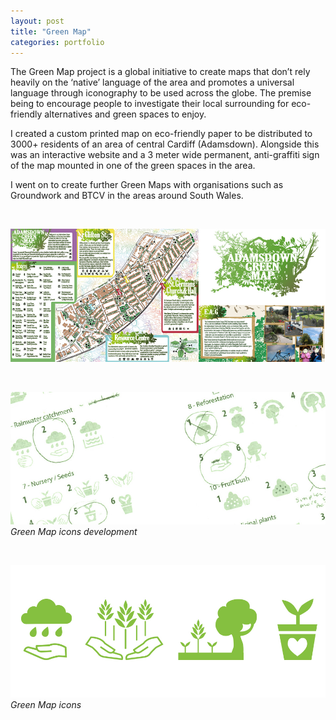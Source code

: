 ```yaml
---
layout: post
title: "Green Map"
categories: portfolio
---
```


The Green Map project is a global initiative to create maps that don’t rely heavily on the ‘native’ language of the area and promotes a universal language through iconography to be used across the globe. The premise being to encourage people to investigate their local surrounding for eco-friendly alternatives and green spaces to enjoy.

I created a custom printed map on eco-friendly paper to be distributed to 3000+ residents of an area of central Cardiff (Adamsdown). Alongside this was an interactive website and a 3 meter wide permanent, anti-graffiti sign of the map mounted in one of the green spaces in the area.

I went on to create further Green Maps with organisations such as Groundwork and BTCV in the areas around South Wales.

<br />

![Adamsdown Green Map](https://github.com/Erioldoesdesign/erioldoesdesign.github.io/blob/master/images/green-map-2.jpeg?raw=true "Adamsdown Green Map")

<br />

![Green Map icons development](https://github.com/Erioldoesdesign/erioldoesdesign.github.io/blob/master/images/Green-map-icons-1.jpeg?raw=true "Green Map icons development")
*Green Map icons development*

<br />

![Green Map icons](https://github.com/Erioldoesdesign/erioldoesdesign.github.io/blob/master/images/Green-map-icons-2.jpeg?raw=true "Green Map icons")
*Green Map icons*